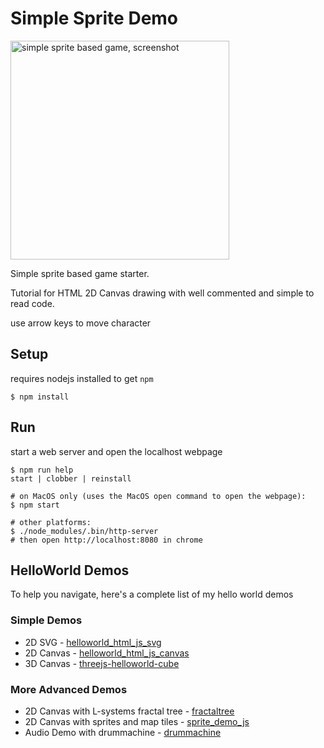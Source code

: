 
# Simple Sprite Demo

<img alt='simple sprite based game, screenshot' title='simple sprite based game, screenshot' src="screenshot.jpg" width='350'>


Simple sprite based game starter.

Tutorial for HTML 2D Canvas drawing with well commented and simple to read code.

use arrow keys to move character

## Setup
requires nodejs installed to get `npm`
```
$ npm install
```

## Run
start a web server and open the localhost webpage
```
$ npm run help
start | clobber | reinstall

# on MacOS only (uses the MacOS open command to open the webpage):
$ npm start

# other platforms:
$ ./node_modules/.bin/http-server
# then open http://localhost:8080 in chrome
```

## HelloWorld Demos
To help you navigate, here's a complete list of my hello world demos

### Simple Demos
- 2D SVG - [helloworld_html_js_svg](https://github.com/subatomicglue/helloworld_html_js_svg)
- 2D Canvas - [helloworld_html_js_canvas](https://github.com/subatomicglue/helloworld_html_js_canvas)
- 3D Canvas - [threejs-helloworld-cube](https://github.com/subatomicglue/threejs-helloworld-cube)

### More Advanced Demos
- 2D Canvas with L-systems fractal tree - [fractaltree](https://github.com/subatomicglue/fractaltree)
- 2D Canvas with sprites and map tiles - [sprite_demo_js](https://github.com/subatomicglue/sprite_demo_js)
- Audio Demo with drummachine - [drummachine](https://github.com/subatomicglue/drummachine)

